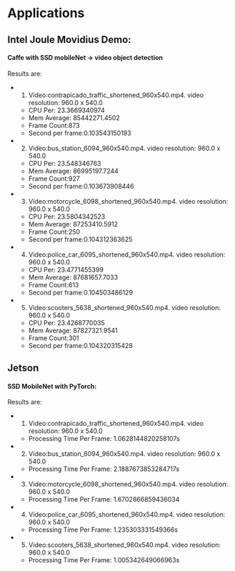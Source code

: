 # Applications

## Intel Joule Movidius Demo:

#### Caffe with SSD mobileNet -> video object detection
Results are:
- 1. Video:contrapicado_traffic_shortened_960x540.mp4. video resolution: 960.0 x 540.0
  - CPU Per: 23.3669340974
  - Mem Average: 85442271.4502
  - Frame Count:873
  - Second per frame:0.103543150193
- 2. Video:bus_station_6094_960x540.mp4. video resolution: 960.0 x 540.0
  - CPU Per: 23.548346763
  - Mem Average: 86995197.7244
  - Frame Count:927 
  - Second per frame:0.103673908446
- 3. Video:motorcycle_6098_shortened_960x540.mp4. video resolution: 960.0 x 540.0
  - CPU Per: 23.5804342523
  - Mem Average: 87253410.5912
  - Frame Count:250
  - Second per frame:0.104312363625
- 4. Video:police_car_6095_shortened_960x540.mp4. video resolution: 960.0 x 540.0
  - CPU Per: 23.4771455399
  - Mem Average: 87681657.7033
  - Frame Count:613
  - Second per frame:0.104503486129
- 5. Video:scooters_5638_shortened_960x540.mp4. video resolution: 960.0 x 540.0
  - CPU Per: 23.4268770035
  - Mem Average: 87827321.9541
  - Frame Count:301
  - Second per frame:0.104320315428

## Jetson

#### SSD MobileNet with PyTorch:
Results are: 
- 1. Video:contrapicado_traffic_shortened_960x540.mp4. video resolution: 960.0 x 540.0
  - Processing Time Per Frame: 1.0628144820258107s
- 2. Video:bus_station_6094_960x540.mp4. video resolution: 960.0 x 540.0
  - Processing Time Per Frame: 2.1887673853284717s
- 3. Video:motorcycle_6098_shortened_960x540.mp4. video resolution: 960.0 x 540.0
  - Processing Time Per Frame: 1.6702866859436034
- 4. Video:police_car_6095_shortened_960x540.mp4. video resolution: 960.0 x 540.0
  - Processing Time Per Frame: 1.235303331549366s
- 5. Video:scooters_5638_shortened_960x540.mp4. video resolution: 960.0 x 540.0
  - Processing Time Per Frame: 1.005342649066963s


